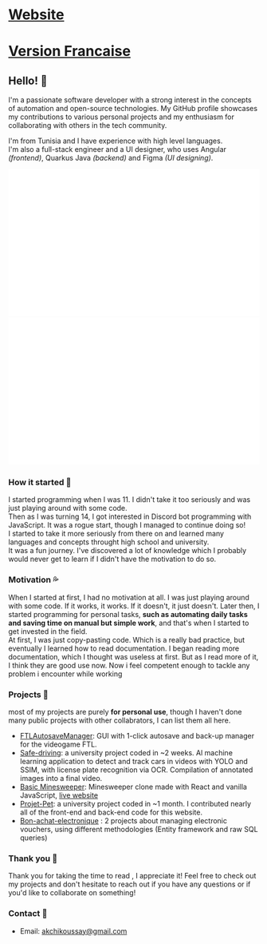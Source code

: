 # [Website](https://koussay-akchi-cv.web.app/)

# [Version Francaise](https://github.com/Koussay-Akchi/Koussay-Akchi/blob/main/READMEFR.md)

## Hello! 👋
I'm a passionate software developer with a strong interest in the concepts of automation and open-source technologies. My GitHub profile showcases my contributions to various personal projects and my enthusiasm for collaborating with others in the tech community.

I'm from Tunisia and I have experience with high level languages.  
I'm also a full-stack engineer and a UI designer, who uses Angular *(frontend)*, Quarkus Java *(backend)* and Figma *(UI designing)*.  

![](https://raw.githubusercontent.com/Koussay-Akchi/github-stats/master/generated/overview.svg)
![](https://raw.githubusercontent.com/Koussay-Akchi/github-stats/master/generated/languages.svg)

### How it started 🌱
I started programming when I was 11. I didn't take it too seriously and was just playing around with some code.  
Then as I was turning 14, I got interested in Discord bot programming with JavaScript. It was a rogue start, though I managed to continue doing so!  
I started to take it more seriously from there on and learned many languages and concepts throught high school and university.  
It was a fun journey. I've discovered a lot of knowledge which I probably would never get to learn if I didn't have the motivation to do so.

### Motivation 💦
When I started at first, I had no motivation at all. I was just playing around with some code. If it works, it works. If it doesn't, it just doesn't. 
Later then, I started programming for personal tasks, **such as automating daily tasks and saving time on manual but simple work**, and that's when I started to get invested in the field.<br>
At first, I was just copy-pasting code. Which is a really bad practice, but eventually I learned how to read documentation. I began reading more documentation, which I thought was useless at first. But as I read more of it, I think they are good use now. Now i feel competent enough to tackle any problem i encounter while working 

### Projects 🔭
most of my projects are purely **for personal use**, though I haven't done many public projects with other collabrators, I can list them all here.  
 - [FTLAutosaveManager](https://github.com/Koussay-Akchi/FTLAutosaveManager/): GUI with 1-click autosave and back-up manager for the videogame FTL.
 - [Safe-driving](https://github.com/Koussay-Akchi/safe-driving/): a university project coded in ~2 weeks. Al machine learning application to detect and track cars in videos with YOLO and
SSIM, with license plate recognition via OCR. Compilation of annotated images into a final video.
- [Basic Minesweeper](https://github.com/Koussay-Akchi/minesweeper): Minesweeper clone made with React and vanilla JavaScript, [live website](https://basic-minesweeper.web.app/)
 - [Projet-Pet](https://github.com/Koussay-Akchi/projetpet/): a university project coded in ~1 month. I contributed nearly all of the front-end and back-end code for this website.
- [Bon-achat-electronique](https://github.com/Koussay-Akchi/Bon-achat-electronique) : 2 projects about managing electronic vouchers, using different methodologies (Entity framework and raw SQL queries)

### Thank you 💖
Thank you for taking the time to read , I appreciate it! Feel free to check out my projects and don't hesitate to reach out if you have any questions or if you'd like to collaborate on something!

### Contact 📝
 * Email: akchikoussay@gmail.com

